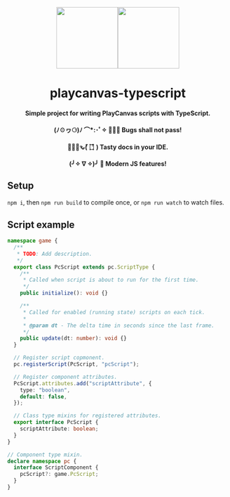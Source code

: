 

<div align="center">


<img width="140" src="https://s3-eu-west-1.amazonaws.com/static.playcanvas.com/platform/images/logo/playcanvas-logo-medium.png"/><img width="140" src="https://cdn.worldvectorlogo.com/logos/typescript.svg"/>

# playcanvas-typescript

#### Simple project for writing PlayCanvas scripts with TypeScript.

#### (ﾉ☉ヮ⚆)ﾉ ⌒*:･ﾟ✧ 🐛🐛🐛 Bugs shall not pass!

#### 📜📜📜ԅ( ͒ ۝ ͒ ) Tasty docs in your IDE.

#### (╯✧ ∇ ✧)╯ 🧙 Modern JS features!

</div>

## Setup

`npm i`, then `npm run build` to compile once, or `npm run watch` to watch files.

## Script example

```ts
namespace game {
  /**
   * TODO: Add description.
   */
  export class PcScript extends pc.ScriptType {
    /**
     * Called when script is about to run for the first time.
     */
    public initialize(): void {}

    /**
     * Called for enabled (running state) scripts on each tick.
     *
     * @param dt - The delta time in seconds since the last frame.
     */
    public update(dt: number): void {}
  }

  // Register script copmonent.
  pc.registerScript(PcScript, "pcScript");

  // Register component attributes.
  PcScript.attributes.add("scriptAttribute", {
    type: "boolean",
    default: false,
  });

  // Class type mixins for registered attributes.
  export interface PcScript {
    scriptAttribute: boolean;
  }
}

// Component type mixin.
declare namespace pc {
  interface ScriptComponent {
    pcScript?: game.PcScript;
  }
}

```